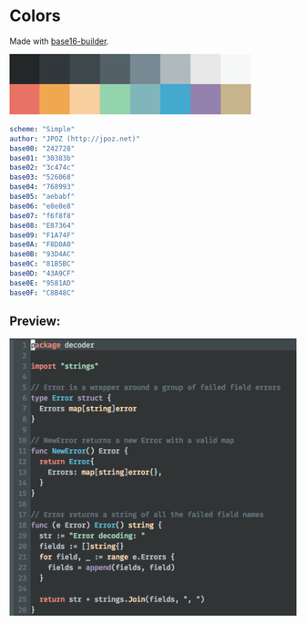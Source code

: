 # Colors

Made with [base16-builder](https://github.com/chriskempson/base16-builder).

![](https://raw.githubusercontent.com/jpoz/colors/master/colors.png)

```yaml
scheme: "Simple"
author: "JPOZ (http://jpoz.net)"
base00: "242728"
base01: "30383b"
base02: "3c474c"
base03: "526068"
base04: "768993"
base05: "aebabf"
base06: "e8e8e8"
base07: "f6f8f8"
base08: "E87364"
base09: "F1A74F"
base0A: "F8D0A0"
base0B: "93D4AC"
base0C: "81B5BC"
base0D: "43A9CF"
base0E: "9581AD"
base0F: "C8B48C"
```

## Preview:


![](https://raw.githubusercontent.com/jpoz/colors/master/preview.png)
